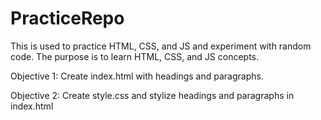 # PracticeRepo
This is used to practice HTML, CSS, and JS and experiment with random code. The purpose is to learn HTML, CSS, and JS concepts.

Objective 1:
Create index.html with headings and paragraphs.

Objective 2:
Create style.css and stylize headings and paragraphs in index.html